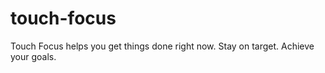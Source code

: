 touch-focus
===========

Touch Focus helps you get things done right now. Stay on target. Achieve your goals.